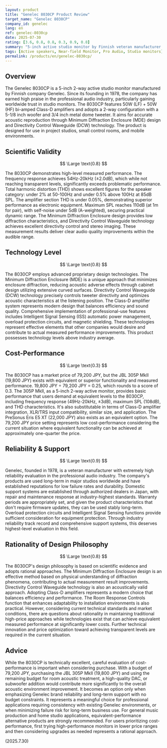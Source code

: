 ```yaml
---
layout: product
title: "Genelec 8030CP Product Review"
target_name: "Genelec 8030CP"
company_id: genelec
lang: en
ref: genelec-8030cp
date: 2025-07-30
rating: [3.6, 0.8, 0.8, 0.3, 0.9, 0.8]
summary: "5-inch active studio monitor by Finnish veteran manufacturer Genelec. Features excellent measured performance and reliability, but cost-performance is inferior compared to competing products with equivalent functionality."
tags: [Active speakers, Near-field Monitor, Pro Audio, Studio monitors]
permalink: /products/en/genelec-8030cp/
---
```

## Overview

The Genelec 8030CP is a 5-inch 2-way active studio monitor manufactured by Finnish company Genelec. Since its founding in 1978, the company has earned high praise in the professional audio industry, particularly gaining worldwide trust in studio monitors. The 8030CP features 50W (LF) + 50W (HF) bi-amped Class-D amplifiers and adopts a 2-way configuration with a 5-1/8 inch woofer and 3/4 inch metal dome tweeter. It aims for accurate acoustic reproduction through Minimum Diffraction Enclosure (MDE) design and Directivity Control Waveguide (DCW) technology. The product is designed for use in project studios, small control rooms, and mobile environments.

## Scientific Validity

$$ \Large \text{0.8} $$

The 8030CP demonstrates high-level measured performance. The frequency response achieves 54Hz-20kHz (±2.0dB), which while not reaching transparent levels, significantly exceeds problematic performance. Total harmonic distortion (THD) shows excellent figures for the speaker category: under 2% at 50-100Hz and under 0.5% above 100Hz at 85dB SPL. The amplifier section THD is under 0.05%, demonstrating superior performance as electronic equipment. Maximum SPL reaches 110dB (at 1m for pair), with self-noise under 5dB (A-weighted), securing practical dynamic range. The Minimum Diffraction Enclosure design provides low diffraction characteristics, and Directivity Control Waveguide technology achieves excellent directivity control and stereo imaging. These measurement results deliver clear audio quality improvements within the audible range.

## Technology Level

$$ \Large \text{0.8} $$

The 8030CP employs advanced proprietary design technologies. The Minimum Diffraction Enclosure (MDE) is a unique approach that minimizes enclosure diffraction, reducing acoustic adverse effects through cabinet design utilizing extensive curved surfaces. Directivity Control Waveguide (DCW) technology precisely controls tweeter directivity and optimizes acoustic characteristics at the listening position. The Class-D amplifier system represents modern design that balances efficiency and sound quality. Comprehensive implementation of professional-use features includes Intelligent Signal Sensing (ISS) automatic power management, overload protection circuits, and magnetic shielding. These technologies represent effective elements that other companies would desire and contribute to actual measured performance improvements. This product possesses technology levels above industry average.

## Cost-Performance

$$ \Large \text{0.3} $$

The 8030CP has a market price of 79,200 JPY, but the JBL 305P MkII (19,800 JPY) exists with equivalent or superior functionality and measured performance. 19,800 JPY ÷ 79,200 JPY = 0.25, which rounds to a score of 0.3. The 305P MkII, as a 5-inch 2-way active monitor, provides basic performance that users demand at equivalent levels to the 8030CP, including frequency response (49Hz-20kHz, ±3dB), maximum SPL (108dB), and THD characteristics. It's also substitutable in terms of Class-D amplifier integration, XLR/TRS input compatibility, similar size, and application. The PreSonus Eris E5 XT (22,000 JPY) also exists as an equivalent option. The 79,200 JPY price setting represents low cost-performance considering the current situation where equivalent functionality can be achieved at approximately one-quarter the price.

## Reliability & Support

$$ \Large \text{0.9} $$

Genelec, founded in 1978, is a veteran manufacturer with extremely high reliability evaluation in the professional audio industry. The company's products are used long-term in major studios worldwide and have established reputations for low failure rates and durability. Domestic support systems are established through authorized dealers in Japan, with repair and maintenance response at industry-highest standards. Warranty periods are appropriately set, and given the product characteristics that don't require firmware updates, they can be used stably long-term. Overload protection circuits and Intelligent Signal Sensing functions provide sufficient consideration for equipment protection. Through industry reliability track record and comprehensive support systems, this deserves highest-level evaluation in this field.

## Rationality of Design Philosophy

$$ \Large \text{0.8} $$

The 8030CP's design philosophy is based on scientific evidence and adopts rational approaches. The Minimum Diffraction Enclosure design is an effective method based on physical understanding of diffraction phenomena, contributing to actual measurement result improvements. Directivity Control Waveguide technology is also an acoustically valid approach. Adopting Class-D amplifiers represents a modern choice that balances efficiency and performance. The Room Response Controls function that enhances adaptability to installation environments is also practical. However, considering current technical standards and market conditions, there are questions about rationality in maintaining traditional high-price approaches while technologies exist that can achieve equivalent measured performance at significantly lower costs. Further technical innovation and price optimization toward achieving transparent levels are required in the current situation.

## Advice

While the 8030CP is technically excellent, careful evaluation of cost-performance is important when considering purchase. With a budget of 79,200 JPY, purchasing the JBL 305P MkII (19,800 JPY) and using the remaining budget for room acoustic treatment, a high-quality DAC, or subwoofer addition would contribute more significantly to the overall acoustic environment improvement. It becomes an option only when emphasizing Genelec brand reliability and long-term support with no budget constraints. It represents a meaningful choice for professional applications requiring consistency with existing Genelec environments, or when minimizing failure risk for long-term business use. For general music production and home studio applications, equivalent-performance alternative products are strongly recommended. For users prioritizing cost-performance, first trying high-performance monitors in lower price ranges and then considering upgrades as needed represents a rational approach.

(2025.7.30)
